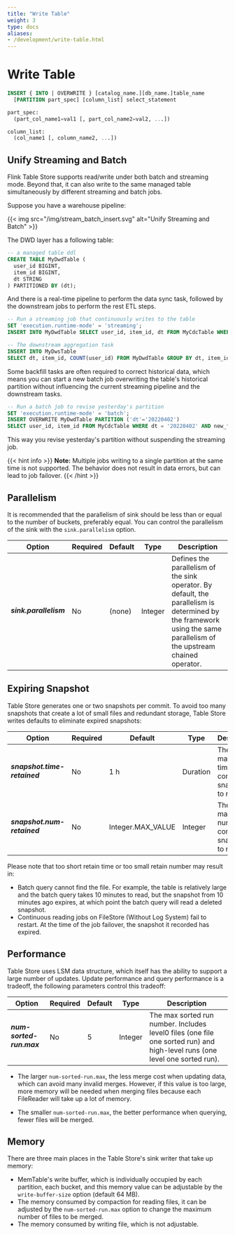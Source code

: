 ```yaml
---
title: "Write Table"
weight: 3
type: docs
aliases:
- /development/write-table.html
---
```

<!--
Licensed to the Apache Software Foundation (ASF) under one
or more contributor license agreements.  See the NOTICE file
distributed with this work for additional information
regarding copyright ownership.  The ASF licenses this file
to you under the Apache License, Version 2.0 (the
"License"); you may not use this file except in compliance
with the License.  You may obtain a copy of the License at

  http://www.apache.org/licenses/LICENSE-2.0

Unless required by applicable law or agreed to in writing,
software distributed under the License is distributed on an
"AS IS" BASIS, WITHOUT WARRANTIES OR CONDITIONS OF ANY
KIND, either express or implied.  See the License for the
specific language governing permissions and limitations
under the License.
-->

# Write Table

```sql
INSERT { INTO | OVERWRITE } [catalog_name.][db_name.]table_name
  [PARTITION part_spec] [column_list] select_statement

part_spec:
  (part_col_name1=val1 [, part_col_name2=val2, ...])

column_list:
  (col_name1 [, column_name2, ...])
```

## Unify Streaming and Batch

Flink Table Store supports read/write under both batch and streaming mode.
Beyond that, it can also write to the same managed table simultaneously by
different streaming and batch jobs.

Suppose you have a warehouse pipeline:

{{< img src="/img/stream_batch_insert.svg" alt="Unify Streaming and Batch" >}}

The DWD layer has a following table:

```sql
-- a managed table ddl
CREATE TABLE MyDwdTable (
  user_id BIGINT,
  item_id BIGINT,
  dt STRING
) PARTITIONED BY (dt);
```

And there is a real-time pipeline to perform the data sync task, followed
by the downstream jobs to perform the rest ETL steps.

```sql
-- Run a streaming job that continuously writes to the table
SET 'execution.runtime-mode' = 'streaming';
INSERT INTO MyDwdTable SELECT user_id, item_id, dt FROM MyCdcTable WHERE some_filter;

-- The downstream aggregation task
INSERT INTO MyDwsTable
SELECT dt, item_id, COUNT(user_id) FROM MyDwdTable GROUP BY dt, item_id;
```

Some backfill tasks are often required to correct historical data, which means
you can start a new batch job overwriting the table's historical partition
without influencing the current streaming pipeline and the downstream tasks.

```sql
-- Run a batch job to revise yesterday's partition
SET 'execution.runtime-mode' = 'batch';
INSERT OVERWRITE MyDwdTable PARTITION ('dt'='20220402')
SELECT user_id, item_id FROM MyCdcTable WHERE dt = '20220402' AND new_filter;
```

This way you revise yesterday's partition without suspending the streaming job.

{{< hint info >}}
__Note:__ Multiple jobs writing to a single partition at the same time is
not supported. The behavior does not result in data errors, but can lead
to job failover.
{{< /hint >}}

## Parallelism

It is recommended that the parallelism of sink should be less than or
equal to the number of buckets, preferably equal. You can control the
parallelism of the sink with the `sink.parallelism` option.

<table class="table table-bordered">
    <thead>
    <tr>
      <th class="text-left" style="width: 20%">Option</th>
      <th class="text-center" style="width: 5%">Required</th>
      <th class="text-center" style="width: 5%">Default</th>
      <th class="text-center" style="width: 10%">Type</th>
      <th class="text-center" style="width: 60%">Description</th>
    </tr>
    </thead>
    <tbody>
    <tr>
      <td><h5>sink.parallelism</h5></td>
      <td>No</td>
      <td style="word-wrap: break-word;">(none)</td>
      <td>Integer</td>
      <td>Defines the parallelism of the sink operator. By default, the parallelism is determined by the framework using the same parallelism of the upstream chained operator.</td>
    </tr>
    </tbody>
</table>

## Expiring Snapshot

Table Store generates one or two snapshots per commit. To avoid too many snapshots 
that create a lot of small files and redundant storage, Table Store writes defaults
to eliminate expired snapshots:

<table class="table table-bordered">
    <thead>
    <tr>
      <th class="text-left" style="width: 20%">Option</th>
      <th class="text-center" style="width: 5%">Required</th>
      <th class="text-center" style="width: 5%">Default</th>
      <th class="text-center" style="width: 10%">Type</th>
      <th class="text-center" style="width: 60%">Description</th>
    </tr>
    </thead>
    <tbody>
    <tr>
      <td><h5>snapshot.time-retained</h5></td>
      <td>No</td>
      <td style="word-wrap: break-word;">1 h</td>
      <td>Duration</td>
      <td>The maximum time of completed snapshots to retain.</td>
    </tr>
    <tr>
      <td><h5>snapshot.num-retained</h5></td>
      <td>No</td>
      <td style="word-wrap: break-word;">Integer.MAX_VALUE</td>
      <td>Integer</td>
      <td>The maximum number of completed snapshots to retain.</td>
    </tr>
    </tbody>
</table>

Please note that too short retain time or too small retain number may result in:
- Batch query cannot find the file. For example, the table is relatively large and
  the batch query takes 10 minutes to read, but the snapshot from 10 minutes ago
  expires, at which point the batch query will read a deleted snapshot.
- Continuous reading jobs on FileStore (Without Log System) fail to restart. At the
  time of the job failover, the snapshot it recorded has expired.

## Performance

Table Store uses LSM data structure, which itself has the ability to support a large
number of updates. Update performance and query performance is a tradeoff, the
following parameters control this tradeoff:

<table class="table table-bordered">
    <thead>
    <tr>
      <th class="text-left" style="width: 20%">Option</th>
      <th class="text-center" style="width: 5%">Required</th>
      <th class="text-center" style="width: 5%">Default</th>
      <th class="text-center" style="width: 10%">Type</th>
      <th class="text-center" style="width: 60%">Description</th>
    </tr>
    </thead>
    <tbody>
    <tr>
      <td><h5>num-sorted-run.max</h5></td>
      <td>No</td>
      <td style="word-wrap: break-word;">5</td>
      <td>Integer</td>
      <td>The max sorted run number. Includes level0 files (one file one sorted run) and high-level runs (one level one sorted run).</td>
    </tr>
    </tbody>
</table>

- The larger `num-sorted-run.max`, the less merge cost when updating data, which
  can avoid many invalid merges. However, if this value is too large, more memory 
  will be needed when merging files because each FileReader will take up a lot of
  memory.

- The smaller `num-sorted-run.max`, the better performance when querying, fewer
  files will be merged.

## Memory

There are three main places in the Table Store's sink writer that take up memory:
- MemTable's write buffer, which is individually occupied by each partition, each
  bucket, and this memory value can be adjustable by the `write-buffer-size`
  option (default 64 MB).
- The memory consumed by compaction for reading files, it can be adjusted by the
  `num-sorted-run.max` option to change the maximum number of files to be merged.
- The memory consumed by writing file, which is not adjustable.
